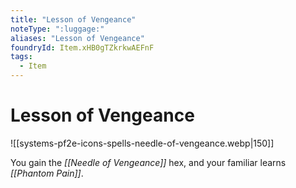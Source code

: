 ```yaml
---
title: "Lesson of Vengeance"
noteType: ":luggage:"
aliases: "Lesson of Vengeance"
foundryId: Item.xHB0gTZkrkwAEFnF
tags:
  - Item
---
```


# Lesson of Vengeance
![[systems-pf2e-icons-spells-needle-of-vengeance.webp|150]]

You gain the _[[Needle of Vengeance]]_ hex, and your familiar learns _[[Phantom Pain]]_.
